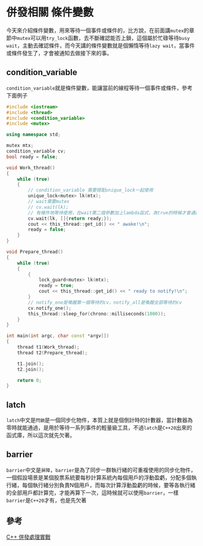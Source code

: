 # 併發相關 條件變數

今天來介紹條件變數，用來等待一個事件或條件的，比方說，在前面講`mutex`的章節中`mutex`可以用`try_lock`函數，去不斷確認能否上鎖，這個屬於忙碌等待`busy wait`，主動去確認條件，而今天講的條件變數就是個懶惰等待`lazy wait`，當事件或條件發生了，才會被通知去做接下來的事。

## condition_variable

`condition_variable`就是條件變數，能讓當前的線程等待一個事件或條件，參考下面例子

```cpp
#include <iostream>
#include <thread>
#include <condition_variable>
#include <mutex>

using namespace std;

mutex mtx;
condition_variable cv;
bool ready = false;

void Work_thread()
{
    while (true)
    {
        // condition_variable 需要搭配unique_lock一起使用
        unique_lock<mutex> lk(mtx);
        // wait需要mutex
        // cv.wait(lk);
        // 有條件地等待使用，在wait第二個參數加上lambda函式，為true的時候才會通過
        cv.wait(lk, []{return ready;});
        cout << this_thread::get_id() << " awake!\n";
        ready = false;
    }    
}

void Prepare_thread()
{
    while (true)
    {
        {
            lock_guard<mutex> lk(mtx);
            ready = true;
            cout << this_thread::get_id() << " ready to notify!\n";
        }
        // notify_one是喚醒第一個等待的cv，notify_all是喚醒全部等待的cv
        cv.notify_one();
        this_thread::sleep_for(chrono::milliseconds(1000));
    }    
}

int main(int argc, char const *argv[])
{
    thread t1(Work_thread);
    thread t2(Prepare_thread);

    t1.join();
    t2.join();

    return 0;
}
```

## latch

`latch`中文是`閂鎖`是一個同步化物件，本質上就是個倒計時的計數器，當計數器為零時就能通過，是用於等待一系列事件的輕量級工具，不過`latch`是`C++20`出來的函式庫，所以這次就先欠著。

## barrier

`barrier`中文是`屏障`，`barrier`是為了同步一群執行緒的可重複使用的同步化物件，一個假設場景是某個股票系統要每秒計算系統內每個用戶的浮動盈虧，分配多個執行緒，每個執行緒分別負責N個用戶，而每次計算浮動盈虧的時候，要等各執行緒的全部用戶都計算完，才能再算下一次，這時候就可以使用`barrier`，一樣`barrier`是`C++20`才有，也是先欠著

## 參考

[C++ 併發處理實戰](https://www.tenlong.com.tw/products/9786263240032?list_name=srh)
